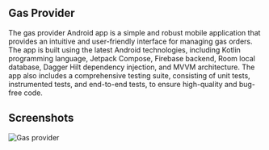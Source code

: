 ## Gas Provider
The gas provider Android app is a simple and robust mobile application that provides an intuitive and user-friendly interface for managing gas orders. The app is built using the latest Android technologies, including Kotlin programming language, Jetpack Compose, Firebase backend, Room local database, Dagger Hilt dependency injection, and MVVM architecture. The app also includes a comprehensive testing suite, consisting of unit tests, instrumented tests, and end-to-end tests, to ensure high-quality and bug-free code.

## Screenshots
![Gas provider](https://user-images.githubusercontent.com/60019872/224278542-635fbcd4-062a-4c8e-898d-23c2df8befb4.png)
